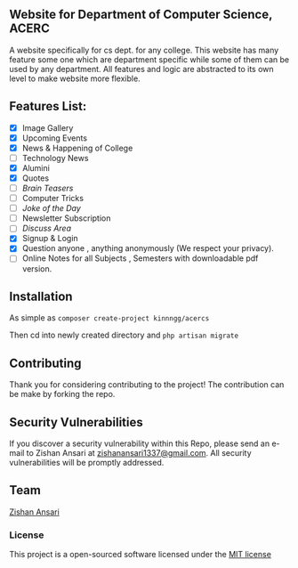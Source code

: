 ## Website for Department of Computer Science, ACERC

A website specifically for cs dept. for any college. This website has many feature some one which are department
specific while some of them can be used by any department. All features and logic are abstracted to its own level
to make website more flexible.

## Features List:

* [x] Image Gallery
* [x] Upcoming Events
* [x] News & Happening of College
* [ ] Technology News
* [x] Alumini
* [x] Quotes
* [ ] _Brain Teasers_
* [ ] Computer Tricks
* [ ] _Joke of the Day_
* [ ] Newsletter Subscription
* [ ] _Discuss Area_
* [x] Signup & Login
* [x] Question anyone , anything anonymously (We respect your privacy).
* [ ] Online Notes for all Subjects , Semesters with downloadable pdf version.

## Installation

As simple as
``composer create-project kinnngg/acercs``

Then cd into newly created directory and
``php artisan migrate``

## Contributing

Thank you for considering contributing to the project! The contribution can be make by forking the repo.

## Security Vulnerabilities

If you discover a security vulnerability within this Repo, please send an e-mail to Zishan Ansari at zishanansari1337@gmail.com. All security vulnerabilities will be promptly addressed.

## Team

[Zishan Ansari](http://github.com/kinnngg)

### License

This project is a open-sourced software licensed under the [MIT license](http://opensource.org/licenses/MIT)
